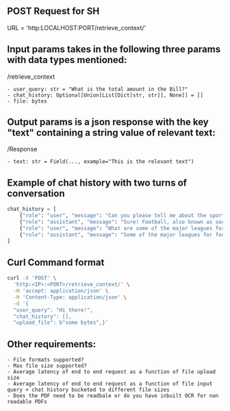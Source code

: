 ## POST Request for SH 

URL = 'http:LOCALHOST:PORT/retrieve_context/'

## Input params takes in the following three params with data types mentioned:
/retrieve_context

	- user_query: str = "What is the total amount in the Bill?"
	- chat_history: Optional[Union[List[Dict[str, str]], None]] = []
	- file: bytes

## Output params is a json response with the key "text" containing a string value of relevant text:
/Response

	- text: str = Field(..., example="This is the relevant text") 

## Example of chat history with two turns of conversation
```python
chat_history = [
    {"role": "user", "message": "Can you please tell me about the sports football in brief."},
    {"role": "assistant", "message": "Sure! Football, also known as soccer, is a popular sport played all around the world. It involves two teams of 11 players each trying to score goals by kicking the ball into their opponent's net. The game is played on a rectangular field with goalposts at either end. The team that scores more goals during the match wins. Football can be quite physical, but it's mainly a game of skill, strategy, and teamwork. It has a huge global following and is considered the most popular sport in many countries."},
    {"role": "user", "message": "What are some of the major leagues for it?"},
    {"role": "assistant", "message": "Some of the major leagues for football include the English Premier League, La Liga (Spain), German Bundesliga, Serie A (Italy), and Ligue 1 (France). These leagues are home to some of the top football clubs in the world and attract a lot of attention from fans worldwide."}
]
```

## Curl Command format

```bash
curl -X 'POST' \
  'http:<IP>:<PORT>/retrieve_context/' \
  -H 'accept: application/json' \
  -H 'Content-Type: application/json' \
  -d '{
  "user_query": "Hi there!",
  "chat_history": [],
  "upload_file": b"some bytes",}'
```

## Other requirements:

    - File formats supported?
    - Max file size supported?
    - Average latency of end to end request as a function of file upload size 
    - Average latency of end to end request as a function of file input query + chat history bucketed to different file sizes
    - Does the PDF need to be readbale or do you have inbuilt OCR for non readable PDFs
    
 	
